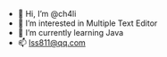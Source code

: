 - 👋   Hi, I’m @ch4li
- 👀   I’m interested in Multiple Text Editor
- 🌱   I’m currently learning Java
- 📫   lss811@qq.com

<!---
ch4li/ch4li is a ✨ special ✨ repository because its `README.md` (this file) appears on your GitHub profile.
You can click the Preview link to take a look at your changes.
--->
